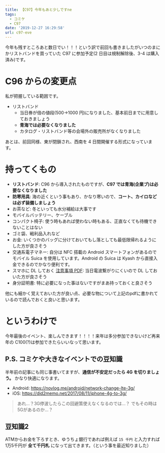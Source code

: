 ```yaml
---
title: 【C97】今年もあと少しですne
tags:
  - コミケ
  - C97
date: '2019-12-27 16:29:58'
url: c97-eve
---
```

今年も残すところあと数日でい！！！という訳で前回も書きましたがいつのまにかリストバンドを買っていた C97 に参加予定(2 日目は規制解除後、3-4 は購入済み)です。

# C96 からの変更点

私が把握している範囲です。

- リストバンド
  - 当日券が倍の値段(500→1000 円)になりました、基本前日までに用意しておきましょう
  - **青海では必要なくなりました**
  - カタログ・リストバンド等の会場外の販売所がなくなりました

あとは、前回同様、東が閉鎖され、西南を 4 日間開催する形式になっています。

# 持ってくもの

- **リストバンド**: C96 から導入されたものですが、**C97 では青海(企業ブ)は必要なくなりました**
- **防寒用具**: 海の近くという事もあり、かなり寒いので、**コート、カイロなどは必ず装備しましょう**
- お茶など: 冬といっても水分補給は大事です
- モバイルバッテリー、ケーブル
- コンパクト椅子: 使う時もあれば使わない時もある、正直なくても待機できないことはない
- ゴミ袋、戦利品入れなど
- お金: いくつかのバッグに分けておいてもし落としても最低限帰れるようにした方が良さそう
- 交通系電子マネー: 自分は NFC 搭載の Android スマートフォンがあるのでモバイル Suica を使用しています。Android の Suica は Kyash から直接入金できるのでかなり便利です。
- スマホに DL しておく [注意事項 PDF](https://www2.comiket.co.jp/info-a/C97/C97CtlgNotes.pdf): 当日電波繋がりにくいので DL しておいた方が良さそう
- 身分証明書: 特に必要になった事はないですがまあ持っておくと良さそう

他にも細かく覚えておいた方が良い点、必要な物について上記のpdfに書かれているので読んでおくと良いと思います。

# というわけで

今年最後のイベント、楽しんできます！！！！来年は多分参加できないけど再来年の C100(?)は参加できたらいいなって思います。

## P.S. コミケや大きなイベントでの豆知識

半年前の記事にも同じ事書いてますが、**通信が不安定だったら 4G を切りましょう。** かなり快適になります。

- Android: https://novlog.me/android/network-change-lte-3g/
- iOS: https://did2memo.net/2017/08/11/iphone-4g-to-3g/

> あれ...？3G停波したらこの回避策使えなくなるのでは...？でもその時は5Gがあるのか...？

## 豆知識2

ATMからお金を下ろすとき、ゆうちょ銀行であれば例えば `15 千円` と入力すれば 1万5千円が **全て千円札** になって出てきます。（という事を最近知りました）
